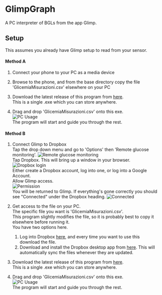 # GlimpGraph
A PC interpreter of BGLs from the app Glimp.

## Setup
This assumes you already have Glimp setup to read from your sensor.

#### Method A
1. Connect your phone to your PC as a media device  

2. Browse to the phone, and from the base directory copy the file 'GlicemiaMisurazioni.csv' elsewhere on your PC

3. Download the latest release of this program from [here](https://github.com/tkern0/GlimpGraph/releases).  
   This is a single .exe which you can store anywhere.

4. Drag and drop 'GlicemiaMisurazioni.csv' onto this exe.  
   ![PC Usage](https://github.com/tkern0/GlimpGraph/blob/master/Images/05%20PC%20Usage.PNG)  
   The program will start and guide you through the rest.

#### Method B
1. Connect Glimp to Dropbox  
   Tap the drop down menu and go to 'Options' then 'Remote glucose monitoring'.
   ![Remote glucose monitoring](https://github.com/tkern0/GlimpGraph/blob/master/Images/01%20Remote%20glucose%20monitoring.png)  
   Tap Dropbox. This will bring up a window in your browser.  
   ![Dropbox login](https://github.com/tkern0/GlimpGraph/blob/master/Images/02%20Dropbox%20login.png)  
   Either create a Dropbox account, log into one, or log into a Google Account.  
   Allow Glimp access.  
   ![Permission](https://github.com/tkern0/GlimpGraph/blob/master/Images/03%20Permission.png)  
   You will be returned to Glimp. If everything's gone correctly you should see "Connected" under the Dropbox heading. 
   ![Connected](https://github.com/tkern0/GlimpGraph/blob/master/Images/04%20Connected.png)  

2. Get access to the file on your PC.  
   The specific file you want is 'GlicemiaMisurazioni.csv'.  
   This program slightly modifies the file, so it is probably best to copy it elsewhere before running it.  
   You have two options here.
   1. Log into Dropbox [here](https://www.dropbox.com), and every time you want to use this download the file.
   2. Download and install the Dropbox desktop app from [here](https://www.dropbox.com/download). This will automatically sync the files whenever they are updated.

3. Download the latest release of this program from [here](https://github.com/tkern0/GlimpGraph/releases).  
   This is a single .exe which you can store anywhere.

4. Drag and drop 'GlicemiaMisurazioni.csv' onto this exe.  
   ![PC Usage](https://github.com/tkern0/GlimpGraph/blob/master/Images/05%20PC%20Usage.PNG)  
   The program will start and guide you through the rest.
